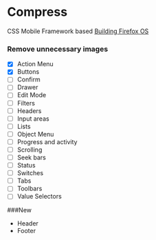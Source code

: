 Compress
========
CSS Mobile Framework based [Building Firefox OS](http://buildingfirefoxos.com/)

### Remove unnecessary images

- [x] Action Menu
- [x] Buttons
- [ ] Confirm
- [ ] Drawer
- [ ] Edit Mode
- [ ] Filters
- [ ] Headers
- [ ] Input areas
- [ ] Lists
- [ ] Object Menu
- [ ] Progress and activity
- [ ] Scrolling
- [ ] Seek bars
- [ ] Status
- [ ] Switches
- [ ] Tabs
- [ ] Toolbars
- [ ] Value Selectors

###New
* Header
* Footer

